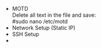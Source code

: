 - MOTD<br/>
    Delete all text in the file and save:<br/>
    #sudo nano /etc/motd
- Network Setup (Static IP)
- SSH Setup
- 
